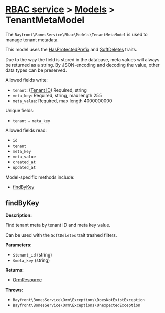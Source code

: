 # [RBAC service](../README.md) > [Models](README.md) > TenantMetaModel

The `Bayfront\BonesService\Rbac\Models\TenantMetaModel` is used to manage tenant metadata.

This model uses the [HasProtectedPrefix](../traits/hasprotectedprefix.md) and [SoftDeletes](https://github.com/bayfrontmedia/bones-service-orm/blob/master/docs/traits/softdeletes.md) traits.

Due to the way the field is stored in the database, meta values will always be returned as a string.
By JSON-encoding and decoding the value, other data types can be preserved.

Allowed fields write:

- `tenant`: ([Tenant ID](tenants.md)) Required, string
- `meta_key`: Required, string, max length 255
- `meta_value`: Required, max length 4000000000

Unique fields:

- `tenant` + `meta_key`

Allowed fields read:

- `id`
- `tenant`
- `meta_key`
- `meta_value`
- `created_at`
- `updated_at`

Model-specific methods include:

- [findByKey](#findbykey)

## findByKey

**Description:**

Find tenant meta by tenant ID and meta key value.

Can be used with the `SoftDeletes` trait trashed filters.

**Parameters:**

- `$tenant_id` (string)
- `$meta_key` (string)

**Returns:**

- [OrmResource](https://github.com/bayfrontmedia/bones-service-orm/blob/master/docs/ormresource.md)

**Throws:**

- `Bayfront\BonesService\Orm\Exceptions\DoesNotExistException`
- `Bayfront\BonesService\Orm\Exceptions\UnexpectedException`